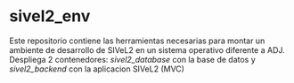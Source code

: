 # sivel2_env

Este repositorio contiene las herramientas necesarias para montar un ambiente
de desarrollo de SIVeL2 en un sistema operativo diferente a ADJ. Despliega 2
contenedores: *sivel2_database* con la base de datos y *sivel2_backend* con
la aplicacion SIVeL2 (MVC)
